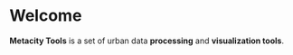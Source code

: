 # Welcome

**Metacity Tools** is a set of urban data **processing** and **visualization tools**.&#x20;



